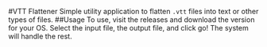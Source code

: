 #VTT Flattener
Simple utility application to flatten `.vtt` files into text or other types of files.
##Usage
To use, visit the releases and download the version for your OS. Select the input file, the output file, and click go! The system will handle the rest.
